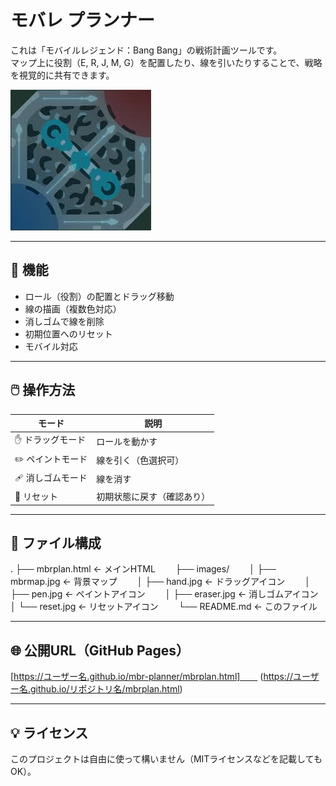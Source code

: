 # モバレ プランナー

これは「モバイルレジェンド：Bang Bang」の戦術計画ツールです。  
マップ上に役割（E, R, J, M, G）を配置したり、線を引いたりすることで、戦略を視覚的に共有できます。

![サンプル画面](images/mbrmap.jpg)

---

## 🔧 機能

- ロール（役割）の配置とドラッグ移動
- 線の描画（複数色対応）
- 消しゴムで線を削除
- 初期位置へのリセット
- モバイル対応

---

## 🖱️ 操作方法

| モード | 説明 |
|--------|------|
| ✋ ドラッグモード | ロールを動かす |
| ✏️ ペイントモード | 線を引く（色選択可） |
| 🩹 消しゴムモード | 線を消す |
| 🔄 リセット | 初期状態に戻す（確認あり） |

---

## 📁 ファイル構成

.
├── mbrplan.html ← メインHTML　　
├── images/　　
│ ├── mbrmap.jpg ← 背景マップ　　
│ ├── hand.jpg ← ドラッグアイコン　　
│ ├── pen.jpg ← ペイントアイコン　　
│ ├── eraser.jpg ← 消しゴムアイコン　　
│ └── reset.jpg ← リセットアイコン　　
└── README.md ← このファイル　　

---

## 🌐 公開URL（GitHub Pages）

[https://ユーザー名.github.io/mbr-planner/mbrplan.html]　　
(https://ユーザー名.github.io/リポジトリ名/mbrplan.html)


---

## 💡 ライセンス

このプロジェクトは自由に使って構いません（MITライセンスなどを記載してもOK）。

